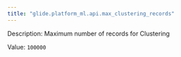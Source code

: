 ```yaml
---
title: "glide.platform_ml.api.max_clustering_records"
---
```


Description: Maximum number of records for Clustering

Value: `100000`